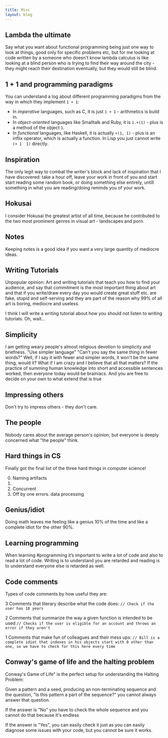 ```yaml
---
title: Misc
layout: blog
---
```


Lambda the ultimate
---
Say what you want about functional programming being just one way to look at things, good only for specific problems etc, but for me looking at code written by a someone who doesn't know lambda calculus is like looking at a blind person who is trying to find their way around the city - they might reach their destination eventually, but they would still be blind.

1 + 1 and programming paradigms
---

You can understand a log about different programming paradigms from the way in which they implement `1 + 1`:

- In *imperative* languages, such as C, it is just `1 + 1` - arithmetics is build in.
- In *object-oriented* languages like Smalltalk and Ruby, it is `1.+(1)` - plus is a method of the object `1`.
- In *functional* languages, like Haskell, it is actually `+(1, 1)` - plus is an inflix operator, which is actually a function.
In Lisp you just cannot write `(+ 1  1)` directly.

Inspiration
---
The only legit way to combat the writer's block and lack of inspiration that I have discovered: take a hour off, leave your work in front of you and start start reading some random book, or doing something else entirely, untill something in what you are reading/doing reminds you of your work.

Hokusai
---

I consider Hokusai the greatest artist of all time, because he contributed to the two most prominent genres in visual art  - landscapes and porn.

Notes
---
Keeping notes is a good idea if you want a very large quantity of mediocre ideas.

Writing Tutorials
---
Unpopular opinion: Art and writing tutorials that teach you how to find your audience, and say that commitment is the most important thing about art and that if you write/draw every day you would create great stuff etc. are fake, stupid and self-serving and they are part of the reason why 99% of all art is boring, mediocre and useless.

I think I will write a writing tutorial about how you should not listen to writing tutorials. Oh, wait...

Simplicity
---
I am getting weary people's almost religious devotion to simplicity and briefness. "Use simpler language" "Can't you say the same thing in fewer words?" Well, if I say it with fewer and simpler words, it won't be the same thing, would it? What if I am crazy and I believe that all that matters? If the practice of summing human knowledge into short and accessible sentences worked, then everyone today would be brainiacs. And you are free to decide on your own to what extend that is true

Impressing others
---
Don't try to impress others - they don't care.


The people
---
Nobody cares about the average person's opinion, but everyone is deeply concerned what "the people" think.


Hard things in CS
---

Finally got the final list of the three hard things in computer science!

0. Naming artifacts
1. <Item unavailable>
2. Concurrent
3. Off by one errors.
data processing


Genius/idiot
---

Doing math leaves me feeling like a genius 10% of the time and like a complete idiot for the other 90%.


Learning programming
---
When learning #programming it’s important to write a lot of code and also to read a lot of code. Writing is to understand you are retarded and reading is to understand everyone else is retarded as well.

Code comments
---

Types of code comments by how useful they are:

3 Comments that literary describe what the code does: `// Check if the user has 18 years`

2 Comments that summarize the way a given function is intended to be used `// Checks if the user is eligible for an account and throws an error if they aren't`

1  Comments that make fun of colleagues and their mess ups: `// Bill is a complete idiot that indexes in his objects start with 0 other than one, so we have to check for this here every time`


Conway's game of life and the halting problem
---

Conway's Game of Life" is the perfect setup for understanding the Halting Problem: 

Given a pattern and a seed, producing an non-terminating sequence and the question, "Is this pattern a part of the sequence?"  you cannot always answer that question. 

If the answer is "No" you have to check the whole sequence and you cannot do that because it's endless

If the answer is "Yes", you can easily check it just as you can easily diagnose some issues with your code, but you cannot be sure it works.
